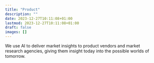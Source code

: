 ```yaml
---
title: "Product"
description: ""
date: 2023-12-27T10:11:08+01:00
lastmod: 2023-12-27T10:11:08+01:00
draft: false
images: []
---
```


We use AI to deliver market insights to product vendors and market research agencies, giving them insight today into the possible worlds of tomorrow. 

<!--- We have built Simulatrex, an open-source project focused on Generative Agent-Based Modeling, utilizing large language models for more accurate simulations. It's designed for researchers and developers interested in exploring human behavior and social dynamics.

Find out more: \
<a href='https://github.com/simulatrex/simulatrex/'>GitHub</a> \
<a href='https://simulatrex.gitbook.io/simulatrex/overview/about'>GitBook</a>
-->


